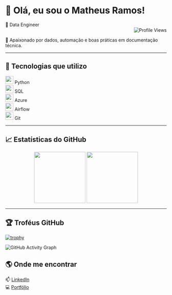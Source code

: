 # 👋 Olá, eu sou o Matheus Ramos!

<div align="left">
  💼 Data Engineer
</div>
<div align="right">
  <img src="https://komarev.com/ghpvc/?username=matheus-soares&color=blueviolet" alt="Profile Views"/>
</div>

🎯 Apaixonado por dados, automação e boas práticas em documentação técnica.

---

## 🚀 Tecnologias que utilizo

<img src="https://cdn.jsdelivr.net/gh/devicons/devicon/icons/python/python-original.svg" width="25" height="25"/> Python  
<img src="https://cdn.jsdelivr.net/gh/devicons/devicon/icons/mysql/mysql-original.svg" width="25" height="25"/> SQL  
<img src="https://cdn.jsdelivr.net/gh/devicons/devicon/icons/azure/azure-original.svg" width="25" height="25"/> Azure  
<img src="https://cdn.jsdelivr.net/gh/devicons/devicon/icons/apacheairflow/apacheairflow-original.svg" width="25" height="25"/> Airflow  
<img src="https://cdn.jsdelivr.net/gh/devicons/devicon/icons/git/git-original.svg" width="25" height="25"/> Git

---

## 📈 Estatísticas do GitHub

<div align="center">
  <img height="160em" src="https://github-readme-stats.vercel.app/api?username=matheus-soares&show_icons=true&theme=tokyonight"/>
  <img height="160em" src="https://github-readme-stats.vercel.app/api/top-langs/?username=matheus-soares&layout=compact&theme=tokyonight&hide=html,css"/>
</div>

---

## 🏆 Troféus GitHub

[![trophy](https://github-profile-trophy.vercel.app/?username=Matheus-ESW&theme=dracula)](https://github.com/ryo-ma/github-profile-trophy)

![GitHub Activity Graph](https://github-readme-activity-graph.vercel.app/graph?username=matheus-soares&theme=tokyo-night)

## 🌎 Onde me encontrar

📫 [LinkedIn](https://www.linkedin.com/in/matheus-ramos-b12b38161)  
💻 [Portfólio](https://github.com/Matheus-ESW?tab=repositories)

<!--
## Hi there 👋
**Matheus-ESW/Matheus-ESW** is a ✨ _special_ ✨ repository because its `README.md` (this file) appears on your GitHub profile.

Here are some ideas to get you started:

- 🔭 I’m currently working on ...
- 🌱 I’m currently learning ...
- 👯 I’m looking to collaborate on ...
- 🤔 I’m looking for help with ...
- 💬 Ask me about ...
- 📫 How to reach me: ...
- 😄 Pronouns: ...
- ⚡ Fun fact: ...
-->
